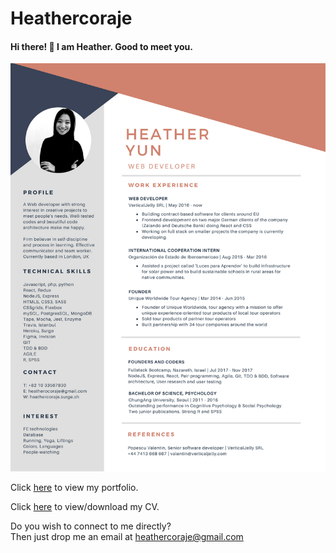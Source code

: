 # Heathercoraje

#### Hi there! :raising_hand: I am Heather. Good to meet you.

<img src="cv_heathercoraje.png" display="inline">  

Click [here](http://heathercoraje.surge.sh) to view my portfolio.

Click [here](https://www.docdroid.net/k4BRQQ2/cv-heathercoraje.pdf) to view/download my CV.

Do you wish to connect to me directly?  
Then just drop me an email at heathercoraje@gmail.com
